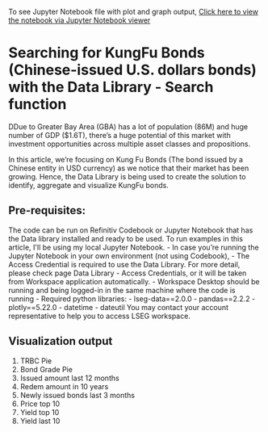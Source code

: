 To see Jupyter Notebook file with plot and graph output, [Click here to view the notebook via Jupyter Notebook viewer](https://nbviewer.org/github/Refinitiv-API-Samples/Article.RDP.Python.KungFuBonds/blob/main/kung-fu-bonds-data-library-search.ipynb)
# Searching for KungFu Bonds (Chinese-issued U.S. dollars bonds) with the Data Library - Search function
DDue to Greater Bay Area (GBA) has a lot of population (86M) and huge number of GDP ($1.6T), there’s a huge potential of this market with investment opportunities across multiple asset classes and propositions.

In this article, we’re focusing on Kung Fu Bonds (The bond issued by a Chinese entity in USD currency) as we notice that their market has been growing. Hence, the Data Library is being used to create the solution to identify, aggregate and visualize KungFu bonds.

## Pre-requisites:
The code can be run on Refinitiv Codebook or Jupyter Notebook that has the Data library installed and ready to be used. To run examples in this article, I'll be using my local Jupyter Notebook.
    -  In case you’re running the Jupyter Notebook in your own environment (not using Codebook),
        -  The Access Credential is required to use the Data Library. For more detail, please check page Data Library - Access Credentials, or it will be taken from Workspace application automatically.
        -  Workspace Desktop should be running and being logged-in in the same machine where the code is running
        -  Required python libraries:
            -  lseg-data==2.0.0
            -  pandas==2.2.2
            -  plotly==5.22.0
            -  datetime
            -  dateutil
You may contact your account representative to help you to access LSEG workspace.

## Visualization output
1) TRBC Pie
2) Bond Grade Pie
3) Issued amount last 12 months
4) Redem amount in 10 years
5) Newly issued bonds last 3 months
6) Price top 10
7) Yield top 10
8) Yield last 10
